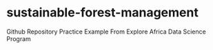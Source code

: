 # sustainable-forest-management
Github Repository Practice Example From Explore Africa Data Science Program
